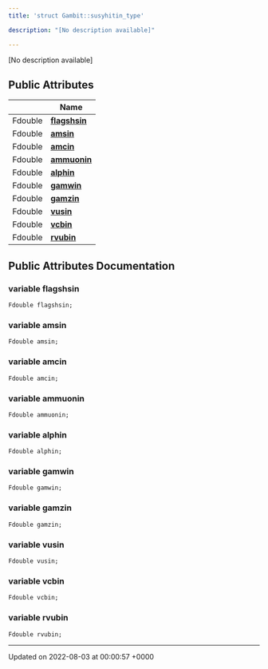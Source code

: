 ```yaml
---
title: 'struct Gambit::susyhitin_type'

description: "[No description available]"

---
```









[No description available]

## Public Attributes

|                | Name           |
| -------------- | -------------- |
| Fdouble | **[flagshsin](/documentation/code/darkbit_development/classes/structgambit_1_1susyhitin__type/#variable-flagshsin)**  |
| Fdouble | **[amsin](/documentation/code/darkbit_development/classes/structgambit_1_1susyhitin__type/#variable-amsin)**  |
| Fdouble | **[amcin](/documentation/code/darkbit_development/classes/structgambit_1_1susyhitin__type/#variable-amcin)**  |
| Fdouble | **[ammuonin](/documentation/code/darkbit_development/classes/structgambit_1_1susyhitin__type/#variable-ammuonin)**  |
| Fdouble | **[alphin](/documentation/code/darkbit_development/classes/structgambit_1_1susyhitin__type/#variable-alphin)**  |
| Fdouble | **[gamwin](/documentation/code/darkbit_development/classes/structgambit_1_1susyhitin__type/#variable-gamwin)**  |
| Fdouble | **[gamzin](/documentation/code/darkbit_development/classes/structgambit_1_1susyhitin__type/#variable-gamzin)**  |
| Fdouble | **[vusin](/documentation/code/darkbit_development/classes/structgambit_1_1susyhitin__type/#variable-vusin)**  |
| Fdouble | **[vcbin](/documentation/code/darkbit_development/classes/structgambit_1_1susyhitin__type/#variable-vcbin)**  |
| Fdouble | **[rvubin](/documentation/code/darkbit_development/classes/structgambit_1_1susyhitin__type/#variable-rvubin)**  |

## Public Attributes Documentation

### variable flagshsin

```
Fdouble flagshsin;
```


### variable amsin

```
Fdouble amsin;
```


### variable amcin

```
Fdouble amcin;
```


### variable ammuonin

```
Fdouble ammuonin;
```


### variable alphin

```
Fdouble alphin;
```


### variable gamwin

```
Fdouble gamwin;
```


### variable gamzin

```
Fdouble gamzin;
```


### variable vusin

```
Fdouble vusin;
```


### variable vcbin

```
Fdouble vcbin;
```


### variable rvubin

```
Fdouble rvubin;
```


-------------------------------

Updated on 2022-08-03 at 00:00:57 +0000